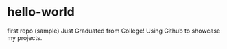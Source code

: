 # hello-world
first repo (sample)
Just Graduated from College! Using Github to showcase my projects.
